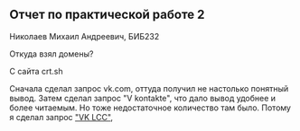 ## Отчет по практической работе 2
Николаев Михаил Андреевич, БИБ232

Откуда взял домены?

С сайта crt.sh

Сначала сделал запрос vk.com, оттуда получил не настолько понятный вывод. Затем сделал запрос "V kontakte", что дало вывод удобнее и более читаемым. Но тоже
недостаточное количество там было. Потому я сделал запрос ["VK LCC"](https://crt.sh/?q=VK+LLC), 



